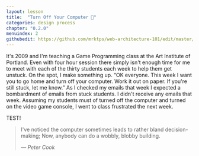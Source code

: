 ```yaml
---
layout: lesson
title:  "Turn Off Your Computer 🔌"
categories: design process  
chapter: "0.2.0"
menuindex: 2
githubedit: https://github.com/mrktps/web-architecture-101/edit/master/_unit_0/turn-off-your-computer.markdown
---
```


It's 2009 and I'm teaching a Game Programming class at the Art Institute of Portland. Even with four hour session there simply isn't enough time for me to meet with each of the thirty students each week to help them get unstuck. On the spot, I make something up. “OK everyone. This week I want you to go home and turn off your computer. Work it out on paper. If you're still stuck, let me know.” As I checked my emails that week I expected a bombardment of emails from stuck students. I didn't receive any emails that week. Assuming my students must of turned off the computer and turned on the video game console, I went to class frustrated the next week.

TEST!

<blockquote class="balanced">
  <p><span class="legible">I've noticed the computer sometimes leads to rather bland decision-making;</span> Now, anybody can do a wobbly, blobby building.</p>
  <cite>&mdash; Peter Cook</cite>
</blockquote>


